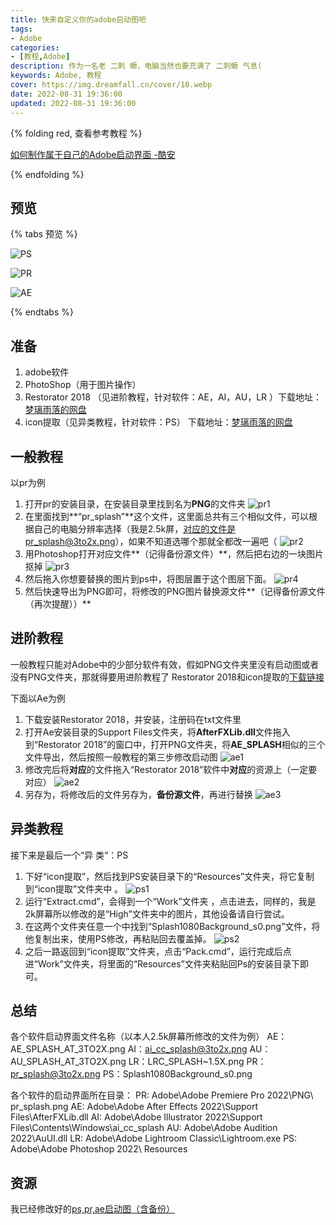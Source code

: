 ```yaml
---
title: 快来自定义你的adobe启动图吧
tags:
- Adobe
categories: 
- [教程,Adobe]
description: 作为一名老 二刺 螈，电脑当然也要充满了 二刺螈 气息(
keywords: Adobe, 教程
cover: https://img.dreamfall.cn/cover/10.webp
date: 2022-08-31 19:36:00
updated: 2022-08-31 19:36:00
---
```


{% folding red, 查看参考教程 %}

[如何制作属于自己的Adobe启动界面 -酷安](https://www.coolapk.com/feed/32265727?shareKey=NmE4MjQ0YzI4ZGU2NjMwZjQyMjU~&shareUid=1815173&shareFrom=com.coolapk.market_12.4.2)

{% endfolding %}

## 预览
{% tabs 预览 %}
<!-- tab Photoshop -->
![PS](https://img.dreamfall.cn/post/adobe-start/preview1.webp)
<!-- endtab -->

<!-- tab Premiere-Pro -->
![PR](https://img.dreamfall.cn/post/adobe-start/preview2.webp)
<!-- endtab -->

<!-- tab After-Effects-->
![AE](https://img.dreamfall.cn/post/adobe-start/preview3.webp)
<!-- endtab -->
{% endtabs %}
## 准备
1. adobe软件
2. PhotoShop（用于图片操作）
3. Restorator 2018 （见进阶教程，针对软件：AE，AI，AU，LR ）下载地址：[梦璃雨落的网盘](https://pan.dreamfall.cn/blog/adobe-start/Restorator2018.zip)
4. icon提取（见异类教程，针对软件：PS） 下载地址：[梦璃雨落的网盘](https://pan.dreamfall.cn/blog/adobe-start/icon%20提取.zip)

## 一般教程
以pr为例
1. 打开pr的安装目录，在安装目录里找到名为**PNG**的文件夹
![pr1](https://img.dreamfall.cn/post/adobe-start/pr1.webp)
2. 在里面找到**“pr_splash”**这个文件，这里面总共有三个相似文件，可以根据自己的电脑分辨率选择（我是2.5k屏，对应的文件是pr_splash@3to2x.png），如果不知道选哪个那就全都改一遍吧（
![pr2](https://img.dreamfall.cn/post/adobe-start/pr2.webp)
3. 用Photoshop打开对应文件**（记得备份源文件）**，然后把右边的一块图片抠掉
![pr3](https://img.dreamfall.cn/post/adobe-start/pr3.webp)
4. 然后拖入你想要替换的图片到ps中，将图层置于这个图层下面。
![pr4](https://img.dreamfall.cn/post/adobe-start/pr4.webp)
5. 然后快速导出为PNG即可，将修改的PNG图片替换源文件**（记得备份源文件（再次提醒））**

## 进阶教程
一般教程只能对Adobe中的少部分软件有效，假如PNG文件夹里没有启动图或者没有PNG文件夹，那就得要用进阶教程了
Restorator 2018和icon提取的[下载链接](https://pan.dreamfall.cn/blog/adobe-start)

下面以Ae为例
1. 下载安装Restorator 2018，并安装，注册码在txt文件里
2. 打开Ae安装目录的Support Files文件夹，将**AfterFXLib.dll**文件拖入到“Restorator 2018”的窗口中，打开PNG文件夹，将**AE_SPLASH**相似的三个文件导出，然后按照一般教程的第三步修改启动图
![ae1](https://img.dreamfall.cn/post/adobe-start/ae1.webp)
3. 修改完后将**对应**的文件拖入“Restorator 2018”软件中**对应**的资源上（一定要对应）
![ae2](https://img.dreamfall.cn/post/adobe-start/ae2.webp)
4. 另存为，将修改后的文件另存为，**备份源文件**，再进行替换
![ae3](https://img.dreamfall.cn/post/adobe-start/ae3.webp)
## 异类教程
接下来是最后一个“异 类“：PS
1. 下好“icon提取”，然后找到PS安装目录下的“Resources”文件夹，将它复制到“icon提取”文件夹中 。
![ps1](https://img.dreamfall.cn/post/adobe-start/ps1.webp)
2. 运行“Extract.cmd”，会得到一个“Work”文件夹 ，点击进去，同样的，我是2k屏幕所以修改的是“High”文件夹中的图片，其他设备请自行尝试。
3. 在这两个文件夹任意一个中找到“Splash1080Background_s0.png”文件，将他复制出来，使用PS修改，再粘贴回去覆盖掉。
![ps2](https://img.dreamfall.cn/post/adobe-start/ps2.webp)
4. 之后一路返回到“icon提取”文件夹，点击“Pack.cmd”，运行完成后点进“Work”文件夹，将里面的“Resources”文件夹粘贴回Ps的安装目录下即可。

## 总结
各个软件启动界面文件名称（以本人2.5k屏幕所修改的文件为例）
AE：AE_SPLASH_AT_3TO2X.png
AI：ai_cc_splash@3to2x.png
AU：AU_SPLASH_AT_3TO2X.png
LR：LRC_SPLASH~1.5X.png
PR：pr_splash@3to2x.png
PS：Splash1080Background_s0.png

各个软件的启动界面所在目录：
PR: Adobe\Adobe Premiere Pro 2022\PNG\ pr_splash.png
AE: Adobe\Adobe After Effects 2022\Support Files\AfterFXLib.dll
AI: Adobe\Adobe Illustrator 2022\Support Files\Contents\Windows\ai_cc_splash
AU: Adobe\Adobe Audition 2022\AuUI.dll
LR: Adobe\Adobe Lightroom Classic\Lightroom.exe
PS: Adobe\Adobe Photoshop 2022\ Resources

## 资源
我已经修改好的[ps,pr,ae启动图（含备份）](https://pan.dreamfall.cn/blog/adobe-start/ps,pr,ae修改后文件（含备份）.zip)